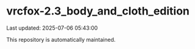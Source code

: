 # vrcfox-2.3_body_and_cloth_edition

Last updated: 2025-07-06 05:43:00

This repository is automatically maintained.
